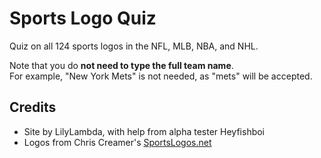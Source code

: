 # Sports Logo Quiz
Quiz on all 124 sports logos in the NFL, MLB, NBA, and NHL.  

Note that you do **not need to type the full team name**.  
For example, "New York Mets" is not needed, as "mets" will be accepted.

## Credits
- Site by LilyLambda, with help from alpha tester Heyfishboi
- Logos from Chris Creamer's [SportsLogos.net](https://www.sportslogos.net/)

